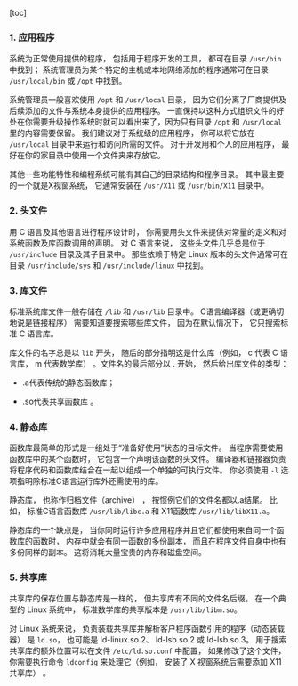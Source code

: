 [toc]

### 1. 应用程序

系统为正常使用提供的程序， 包括用于程序开发的工具， 都可在目录 `/usr/bin` 中找到； 系统管理员为某个特定的主机或本地网络添加的程序通常可在目录 `/usr/local/bin` 或 `/opt` 中找到。 

系统管理员一般喜欢使用 `/opt` 和 `/usr/local` 目录， 因为它们分离了厂商提供及后续添加的文件与系统本身提供的应用程序。 一直保持以这种方式组织文件的好处在你需要升级操作系统时就可以看出来了，因为只有目录 `/opt` 和 `/usr/local` 里的内容需要保留。 我们建议对于系统级的应用程序， 你可以将它放在 `/usr/local` 目录中来运行和访问所需的文件。 对于开发用和个人的应用程序， 最好在你的家目录中使用一个文件夹来存放它。  

其他一些功能特性和编程系统可能有其自己的目录结构和程序目录。 其中最主要的一个就是X视窗系统， 它通常安装在 `/usr/X11` 或 `/usr/bin/X11` 目录中。   

### 2. 头文件

用 C 语言及其他语言进行程序设计时， 你需要用头文件来提供对常量的定义和对系统函数及库函数调用的声明。 对 C 语言来说， 这些头文件几乎总是位于 `/usr/include` 目录及其子目录中。 那些依赖于特定 Linux 版本的头文件通常可在目录 `/usr/include/sys` 和 `/usr/include/linux` 中找到。  

### 3. 库文件

标准系统库文件一般存储在 `/lib` 和 `/usr/lib` 目录中。 C语言编译器（或更确切地说是链接程序） 需要知道要搜索哪些库文件， 因为在默认情况下， 它只搜索标准 C 语言库。   

库文件的名字总是以 `lib` 开头， 随后的部分指明这是什么库（例如， c 代表 C 语言库， m 代表数学库） 。文件名的最后部分以 . 开始， 然后给出库文件的类型：

+ .a代表传统的静态函数库；

+ .so代表共享函数库 。  

### 4. 静态库

函数库最简单的形式是一组处于“准备好使用”状态的目标文件。 当程序需要使用函数库中的某个函数时， 它包含一个声明该函数的头文件。 编译器和链接器负责将程序代码和函数库结合在一起以组成一个单独的可执行文件。 你必须使用 `-l` 选项指明除标准C语言运行库外还需使用的库。  

静态库， 也称作归档文件（archive） ， 按惯例它们的文件名都以.a结尾。 比如， 标准C语言函数库 `/usr/lib/libc.a` 和 X11函数库 `/usr/lib/libX11.a`。  

静态库的一个缺点是， 当你同时运行许多应用程序并且它们都使用来自同一个函数库的函数时， 内存中就会有同一函数的多份副本， 而且在程序文件自身中也有多份同样的副本。 这将消耗大量宝贵的内存和磁盘空间。  

### 5. 共享库

共享库的保存位置与静态库是一样的， 但共享库有不同的文件名后缀。 在一个典型的 Linux 系统中， 标准数学库的共享版本是 `/usr/lib/libm.so`。  

对 Linux 系统来说， 负责装载共享库并解析客户程序函数引用的程序（动态装载器） 是 `ld.so`， 也可能是 ld-linux.so.2、 ld-lsb.so.2 或 ld-lsb.so.3。 用于搜索共享库的额外位置可以在文件 `/etc/ld.so.conf` 中配置， 如果修改了这个文件， 你需要执行命令 `ldconfig` 来处理它（例如， 安装了 X 视窗系统后需要添加 X11 共享库） 。  

